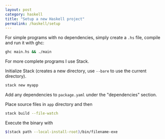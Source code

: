 ```yaml
---
layout: post
category: haskell
title: "Setup a new Haskell project"
permalink: /haskell/setup
---
```

For simple programs with no dependencies, simply create a `.hs` file, compile
and run it with ghc:

```sh
ghc main.hs && ./main
```

For more complete programs I use Stack.

Initialize Stack (creates a new directory, use `--bare` to use the current
directory).
```sh
stack new myapp
```

Add any dependencies to `package.yaml` under the "dependencies" section.

Place source files in `app` directory and then
```sh
stack build --file-watch
```

Execute the binary with
```sh
$(stack path --local-install-root)/bin/filename-exe
```
